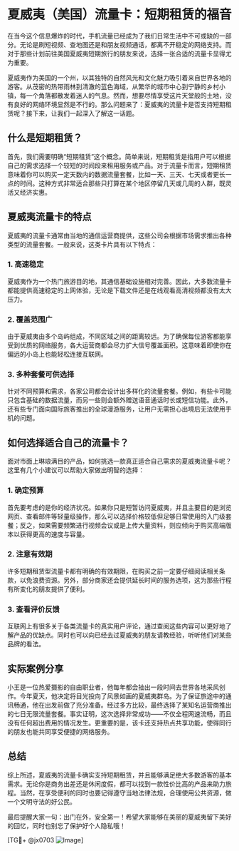 # 夏威夷（美国）流量卡：短期租赁的福音

在当今这个信息爆炸的时代，手机流量已经成为了我们日常生活中不可或缺的一部分。无论是刷短视频、查地图还是和朋友视频通话，都离不开稳定的网络支持。而对于那些计划前往美国夏威夷短期旅行的朋友来说，选择一张合适的流量卡显得尤为重要。

夏威夷作为美国的一个州，以其独特的自然风光和文化魅力吸引着来自世界各地的游客。从茂密的热带雨林到清澈的蓝色海域，从繁华的城市中心到宁静的乡村小镇，每一个角落都散发着迷人的气息。然而，想要尽情享受这片天堂般的土地，没有良好的网络环境显然是不行的。那么问题来了：夏威夷的流量卡是否支持短期租赁呢？接下来，让我们一起深入了解这一话题。

## 什么是短期租赁？

首先，我们需要明确“短期租赁”这个概念。简单来说，短期租赁是指用户可以根据自己的需求选择一个较短的时间段来租用服务或产品。对于流量卡而言，短期租赁意味着你可以购买一定天数内的数据流量套餐，比如一天、三天、七天或者更长一点的时间。这种方式非常适合那些只打算在某个地区停留几天或几周的人群，既灵活又经济实惠。

## 夏威夷流量卡的特点

夏威夷的流量卡通常由当地的通信运营商提供，这些公司会根据市场需求推出各种类型的流量套餐。一般来说，这类卡片具有以下特点：

### 1. 高速稳定
夏威夷作为一个热门旅游目的地，其通信基础设施相对完善。因此，大多数流量卡都能提供高速稳定的上网体验，无论是下载文件还是在线观看高清视频都没有太大压力。

### 2. 覆盖范围广
由于夏威夷由多个岛屿组成，不同区域之间的距离较远。为了确保每位游客都能享受到优质的网络服务，各大运营商都会尽力扩大信号覆盖面积。这意味着即使你在偏远的小岛上也能轻松连接互联网。

### 3. 多种套餐可供选择
针对不同预算和需求，各家公司都会设计出多样化的流量套餐。例如，有些卡可能只包含基础的数据流量，而另一些则会额外赠送语音通话时长或短信功能。此外，还有些专门面向国际旅客推出的全球漫游服务，让用户无需担心出境后无法使用手机的问题。

## 如何选择适合自己的流量卡？

面对市面上琳琅满目的产品，如何挑选一款真正适合自己需求的夏威夷流量卡呢？这里有几个小建议可以帮助大家做出明智的选择：

### 1. 确定预算
首先要考虑的是你的经济状况。如果你只是短暂访问夏威夷，并且主要目的是浏览网页、查看邮件等轻量级操作，那么可以选择价格较低但足够日常使用的入门级套餐；反之，如果需要频繁进行视频会议或是上传大量资料，则应倾向于购买高端版本以获得更高的速度与容量。

### 2. 注意有效期
许多短期租赁型流量卡都有明确的有效期限，在购买之前一定要仔细阅读相关条款，以免浪费资源。另外，部分商家还会提供延长时间的服务选项，这为那些行程有所变化的朋友提供了便利。

### 3. 查看评价反馈
互联网上有很多关于各类流量卡的真实用户评论，通过查阅这些内容可以更好地了解产品的优缺点。同时也可以向已经去过夏威夷的朋友请教经验，听听他们对某些品牌的看法。

## 实际案例分享

小王是一位热爱摄影的自由职业者，他每年都会抽出一段时间去世界各地采风创作。今年夏天，他决定将目光投向了风景如画的夏威夷群岛。为了保证旅途中的通讯畅通，他在出发前做了充分准备。经过多方比较，最终选择了某知名运营商推出的七日无限流量套餐。事实证明，这次选择非常成功——不仅全程网速流畅，而且没有任何超出费用的情况发生。更重要的是，该卡还支持热点共享功能，使得同行的朋友也能共同享受便捷的网络服务。

## 总结

综上所述，夏威夷的流量卡确实支持短期租赁，并且能够满足绝大多数游客的基本需求。无论你是商务出差还是休闲度假，都可以找到一款性价比高的产品来助力旅程。当然，在享受便利的同时也要记得遵守当地法律法规，合理使用公共资源，做一个文明守法的好公民。

最后提醒大家一句：出门在外，安全第一！希望大家能够在美丽的夏威夷留下美好的回忆，同时也别忘了保护好个人隐私哦！

[TG💪+ @jx0703 ![Image](https://github.com/user-attachments/assets/dbca1d08-cadb-493c-b0ec-ad6f7a83f270)]